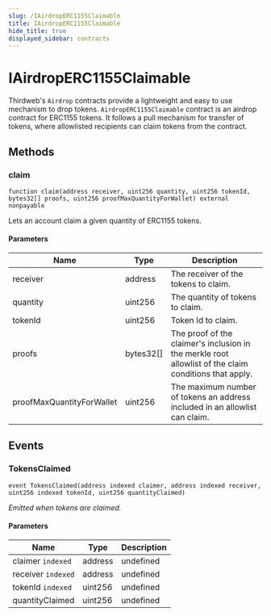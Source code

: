 ```yaml
---
slug: /IAirdropERC1155Claimable
title: IAirdropERC1155Claimable
hide_title: true
displayed_sidebar: contracts
---
```


# IAirdropERC1155Claimable

Thirdweb&#39;s `Airdrop` contracts provide a lightweight and easy to use mechanism to drop tokens. `AirdropERC1155Claimable` contract is an airdrop contract for ERC1155 tokens. It follows a pull mechanism for transfer of tokens, where allowlisted recipients can claim tokens from the contract.

## Methods

### claim

```solidity
function claim(address receiver, uint256 quantity, uint256 tokenId, bytes32[] proofs, uint256 proofMaxQuantityForWallet) external nonpayable
```

Lets an account claim a given quantity of ERC1155 tokens.

#### Parameters

| Name                      | Type      | Description                                                                                               |
| ------------------------- | --------- | --------------------------------------------------------------------------------------------------------- |
| receiver                  | address   | The receiver of the tokens to claim.                                                                      |
| quantity                  | uint256   | The quantity of tokens to claim.                                                                          |
| tokenId                   | uint256   | Token Id to claim.                                                                                        |
| proofs                    | bytes32[] | The proof of the claimer&#39;s inclusion in the merkle root allowlist of the claim conditions that apply. |
| proofMaxQuantityForWallet | uint256   | The maximum number of tokens an address included in an allowlist can claim.                               |

## Events

### TokensClaimed

```solidity
event TokensClaimed(address indexed claimer, address indexed receiver, uint256 indexed tokenId, uint256 quantityClaimed)
```

_Emitted when tokens are claimed._

#### Parameters

| Name               | Type    | Description |
| ------------------ | ------- | ----------- |
| claimer `indexed`  | address | undefined   |
| receiver `indexed` | address | undefined   |
| tokenId `indexed`  | uint256 | undefined   |
| quantityClaimed    | uint256 | undefined   |
